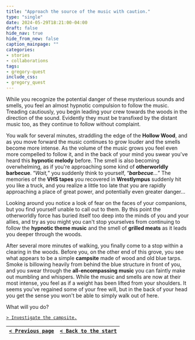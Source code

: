 ```yaml
---
title: "Approach the source of the music with caution."
type: "single"
date: 2024-05-29T18:21:00-04:00
draft: false
hide_nav: true
hide_from_new: false
caption_mainpage: ""
categories:
- stories
- collaborations
tags:
- gregory-quest
include_css:
- gregory_quest
---
```


While you recognize the potential danger of these mysterious sounds and smells, you feel an almost hypnotic compulsion to follow the music. Treading cautiously, you begin leading your crew towards the woods in the direction of the sound. Evidently they must be transfixed by the distant music too, as they continue to follow without complaint. 

You walk for several minutes, straddling the edge of the **Hollow Wood**, and as you move forward the music continues to grow louder and the smells become more intense. As the volume of the music grows you feel even more compelled to follow it, and in the back of your mind you swear you've heard this **hypnotic melody** before. The smell is also becoming overwhelming, as if you're approaching some kind of **otherworldly barbecue**. “*Wait,*” you suddenly think to yourself, “***barbecue**…*” The memories of the **VHS tapes** you recovered in **Wrestlympus** suddenly hit you like a truck, and you realize a little too late that you are rapidly approaching a place of great power, and potentially even greater danger…

Looking around you notice a look of fear on the faces of your companions, but you find yourself unable to call out to them. By this point the otherworldly force has buried itself too deep into the minds of you and your allies, and try as you might you can't stop yourselves from continuing to follow the **hypnotic theme music** and the smell of **grilled meats** as it leads you deeper through the woods. 

After several more minutes of walking, you finally come to a stop within a clearing in the woods. Before you, on the other end of this grove, you see what appears to be a simple **campsite** made of wood and old blue tarps. Smoke is billowing heavily from behind the blue structure in front of you, and you swear through the **all-encompassing music** you can faintly make out mumbling and whispers. While the music and smells are now at their most intense, you feel as if a weight has been lifted from your shoulders. It seems you've regained some of your free will, but in the back of your head you get the sense you won't be able to simply walk out of here.

What will you do? 

[``> Investigate the campsite.``](../116)

|[``< Previous page``](../114)|[``< Back to the start``](../)|
|---|---|